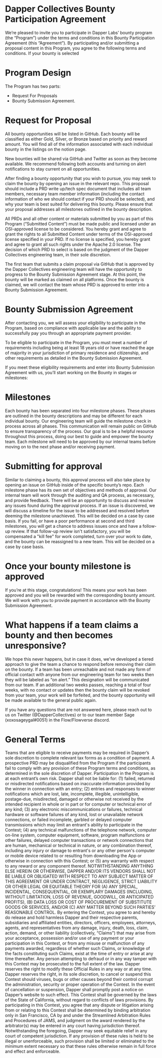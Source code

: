 # Dapper Collectives Bounty Participation Agreement

We’re pleased to invite you to participate in Dapper Labs’ bounty program (the “Program”) under the terms and conditions in this Bounty Participation Agreement (this “Agreement”). By participating and/or submitting a proposal content in this Program, you agree to the following terms and conditions. If your bounty is selected 

# Program Design

The Program has two parts:
- Request For Proposals
- Bounty Submission Agreement.

# Request for Proposal

All bounty opportunities will be listed in GitHub. Each bounty will be classified as either Gold, Silver, or Bronze based on priority and reward amount. You will find all of the information associated with each individual bounty in the listings on the notion page. 

New bounties will be shared via GitHub and Twitter as soon as they become available. We recommend following both accounts and turning on alert notifications to stay current on all opportunities.

After finding a bounty opportunity that you wish to pursue, you may seek to claim the bounty by opening an issue in the relevant repo. This proposal should include a PRD write up/tech spec document that includes all team members, necessary team member information (including the contact information of who we should contact if your PRD should be selected), and why your team is best suited for delivering this bounty. Please ensure that your proposal addresses all milestones outlined in the bounty description. 

All PRDs and all other content or materials submitted by you as part of this Program (“Submitted Content”) must be made public and licensed under an OSI-approved license to be considered. You hereby grant and agree to grant the rights to all Submitted Content under terms of the OSI-approved license specified in your PRD. If no license is specified, you hereby grant and agree to grant all such rights under the Apache 2.0 license. The decision of which PRD to select is based on the judgment of the Dapper Collectives engineering team, in their sole discretion.

The first team that submits a claim proposal via GitHub that is approved by the Dapper Collectives engineering team will have the opportunity to progress to the Bounty Submission Agreement stage. At this point, the bounty will be marked as claimed on all platforms. Once the bounty is claimed, we will contact the team whose PRD is approved to enter into a Bounty Submission Agreement. 

# Bounty Submission Agreement

After contacting you, we will assess your eligibility to participate in the Program, based on compliance with applicable law and the ability to successfully pay you through an appropriate payment provider. 

To be eligible to participate in the Program, you must meet a number of requirements including being at least 18 years old or have reached the age of majority in your jurisdiction of primary residence and citizenship, and other requirements as detailed in the Bounty Submission Agreement.

If you meet these eligibility requirements and enter into Bounty Submission Agreement with us, you’ll start working on the Bounty in stages or milestones:

# Milestones
Each bounty has been separated into four milestone phases. These phases are outlined in the bounty descriptions and may be different for each individual bounty. Our engineering team will guide the milestone check in process across all phases. This communication will remain public on GitHub to ensure transparency of the process. Our goal is to be a helpful resource throughout this process, doing our best to guide and empower the bounty team. Each milestone will need to be approved by our internal teams before moving on to the next phase and/or receiving payment. 

# Submitting for approval
Similar to claiming a bounty, this approval process will also take place by opening an issue on GitHub inside of the specific bounty’s repo. Each milestone phase has its own set of objectives and methods of approval. Our internal team will work through the auditing and QA process, as necessary, and provide feedback. There will be an opportunity to discuss and resolve any issues found during the approval process. If an issue is discovered, we will discuss a timeline for the issue to be addressed and resolved before deeming the milestone unachieved. This will be decided on a case by case basis. 
If you fail, or have a poor performance at second and third milestones, you will get a chance to address issues once and have a follow-up review. If that follow-up review isn't satisfactory, you will be compensated a "kill fee" for work completed, turn over your work to date, and the bounty can be reassigned to a new team. This will be decided on a case by case basis. 

# Once your bounty milestone is approved
If you’re at this stage, congratulations! This means your work has been approved and you will be rewarded with the corresponding bounty amount. We will work with you to provide payment in accordance with the Bounty Submission Agreement.

# What happens if a team claims a bounty and then becomes unresponsive?
We hope this never happens, but in case it does, we’ve developed a tiered approach to give the team a chance to respond before removing their claim on the bounty. If a team has been unreachable and not made any form of official contact with anyone from our engineering team for two weeks then they will be labeled as “on alert.” This designation will be communicated from our team. If an additional two weeks passes, reaching a total of four weeks, with no contact or updates then the bounty claim will be revoked from your team, your work will be forfeited, and the bounty opportunity will be made available to the general public again.

If you have any questions that are not answered here, please reach out to us on Twitter (@DapperCollectives) or to our team member Sage (xoxosageygal#0051) in the Flow/Flowverse discord.

# General Terms

Teams that are eligible to receive payments may be required in Dapper’s sole discretion to complete relevant tax forms as a condition of payment.
A prospective PRD may be disqualified from the Program if the participants fail to comply with any provision of these Program terms and conditions, as determined in the sole discretion of Dapper. Participation in the Program is at each entrant’s own risk. Dapper shall not be liable for: (1) failed, returned or misdirected notifications based on inaccurate information provided by the winner in connection with an entry; (2) entries and responses to winner notifications which are lost, late, incomplete, illegible, unintelligible, postage-due, misdirected, damaged or otherwise not received by the intended recipient in whole or in part or for computer or technical error of any kind; (3) any electronic miscommunications or failures, technical hardware or software failures of any kind, lost or unavailable network connections, or failed incomplete, garbled or delayed computer transmissions which may limit an entrant's ability to participate in the Contest; (4) any technical malfunctions of the telephone network, computer on-line system, computer equipment, software, program malfunctions or other failures, delayed computer transactions or network connections that are human, mechanical or technical in nature, or any combination thereof, including any injury or damage to entrant's or any other person's computer or mobile device related to or resulting from downloading the App or otherwise in connection with this Contest; or (5) any warranty with respect to any reward or any component thereof. 
NOTWITHSTANDING ANYTHING ELSE HEREIN OR OTHERWISE, DAPPER AND/OR ITS VENDORS SHALL NOT BE LIABLE OR OBLIGATED WITH RESPECT TO ANY SUBJECT MATTER OF THIS AGREEMENT OR UNDER CONTRACT, NEGLIGENCE, STRICT LIABILITY OR OTHER LEGAL OR EQUITABLE THEORY FOR (A) ANY SPECIAL, INCIDENTAL, CONSEQUENTIAL, OR EXEMPLARY DAMAGES (INCLUDING, WITHOUT LIMITATION, LOSS OF REVENUE, GOODWILL, OR ANTICIPATED PROFITS), (B) DATA LOSS OR COST OF PROCUREMENT OF SUBSTITUTE GOODS OR SERVICES, AND/OR (C) ANY MATTER BEYOND SUCH PARTIES’ REASONABLE CONTROL.
By entering the Contest, you agree to and hereby do release and hold harmless Dapper and their respective parents, subsidiaries and affiliated entities, directors, officers, employees, attorneys, agents, and representatives from any damage, injury, death, loss, claim, action, demand, or other liability (collectively, “Claims”) that may arise from your acceptance, possession and/or use of any payment or your participation in this Contest, or from any misuse or malfunction of any payments awarded, regardless of whether such Claims, or knowledge of the facts constituting such Claims, exist at the time of entry or arise at any time thereafter. Any person attempting to defraud or in any way tamper with this Contest may be prosecuted to the full extent of the law. Dapper reserves the right to modify these Official Rules in any way or at any time. Dapper reserves the right, in its sole discretion, to cancel or suspend this Contest should viruses, bugs or other causes beyond their control corrupt the administration, security or proper operation of the Contest. In the event of cancellation or suspension, Dapper shall promptly post a notice on Dapper’s website to such effect. This Contest shall be governed by the laws of the State of California, without regard to conflicts of laws provisions. By participating in this Contest, you agree that any dispute or litigation arising from or relating to this Contest shall be determined by binding arbitration only in San Francisco, CA by and under the Streamlined Arbitration Rules and Procedures of JAMS, and judgment on the award rendered by the arbitrator(s) may be entered in any court having jurisdiction thereof. Notwithstanding the foregoing, Dapper may seek equitable relief in any court of competent jurisdiction. If any provision of these rules is held to be illegal or unenforceable, such provision shall be limited or eliminated to the minimum extent necessary so that these rules otherwise remain in full force and effect and enforceable.

